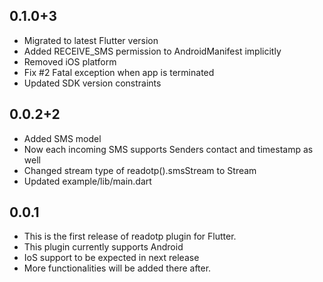 ## 0.1.0+3
* Migrated to latest Flutter version
* Added RECEIVE_SMS permission to AndroidManifest implicitly
* Removed iOS platform
* Fix #2 Fatal exception when app is terminated
* Updated SDK version constraints

## 0.0.2+2

* Added SMS model
* Now each incoming SMS supports Senders contact and timestamp as well
* Changed stream type of readotp().smsStream to Stream<SMS>
* Updated example/lib/main.dart

## 0.0.1

* This is the first release of readotp plugin for Flutter.
* This plugin currently supports Android
* IoS support to be expected in next release
* More functionalities will be added there after.